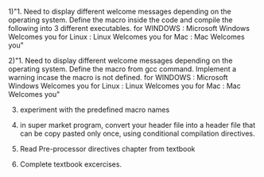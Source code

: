 1)"1. Need to display different welcome messages depending on the operating system. Define the macro inside the code and compile the following into 3 different executables.
for WINDOWS : Microsoft Windows Welcomes you
for Linux : Linux Welcomes you
for Mac : Mac Welcomes you"

2)"1. Need to display different welcome messages depending on the operating system. Define the macro from gcc command. Implement a warning incase the macro is not defined.
for WINDOWS : Microsoft Windows Welcomes you
for Linux : Linux Welcomes you
for Mac : Mac Welcomes you"

3) experiment with the predefined macro names

4) in super market program, convert your header file into a header file that can be copy pasted only once, using conditional compilation directives.

5) Read Pre-processor directives chapter from textbook

6) Complete textbook excercises.



